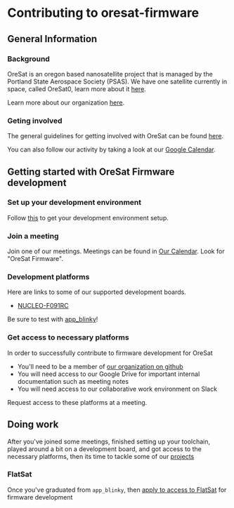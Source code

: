 # Contributing to oresat-firmware

## General Information

### Background

OreSat is an oregon based nanosatellite project that is managed by the Portland State Aerospace Society (PSAS). We have one satellite currently in space, called OreSat0, learn more about it [here](https://www.pdx.edu/news/oregons-first-satellite-launched-orbit).

Learn more about our organization [here](https://www.oresat.org/About-PSAS).

### Geting involved

The general guidelines for getting involved with OreSat can be found [here](https://www.oresat.org/get-involved).

You can also follow our activity by taking a look at our [Google Calendar](https://calendar.google.com/calendar/u/0/embed?color=%23cca6ac&src=psas.rockets@gmail.com).

## Getting started with OreSat Firmware development

### Set up your development environment

Follow [this](https://github.com/oresat/oresat-firmware#getting-started) to get your development environment setup.


### Join a meeting

Join one of our meetings. Meetings can be found in [Our Calendar](https://calendar.google.com/calendar/u/0/embed?color=%23cca6ac&src=psas.rockets@gmail.com). Look for "OreSat Firmware".

### Development platforms

  Here are links to some of our supported development boards.

  * [NUCLEO-F091RC](https://www.mouser.com/ProductDetail/STMicroelectronics/NUCLEO-F091RC?qs=CE9ecZDhCK0jcTHFYd%2Fi5g%3D%3D#.YoAe6h4MCag.link)

  Be sure to test with [app_blinky](https://github.com/oresat/oresat-firmware#test-your-toolchain)!

### Get access to necessary platforms

In order to successfully contribute to firmware development for OreSat

* You'll need to be a member of [our organization on github](https://github.com/oresat)
* You will need access to our Google Drive for important internal documentation such as meeting notes
* You will need access to our collaborative work environment on Slack

Request access to these platforms at a meeting.

## Doing work

After you've joined some meetings, finished setting up your toolchain, played around a bit on a development board, and got access to the necessary platforms, then its time to tackle some of our [projects](https://github.com/orgs/oresat/projects/11)

### FlatSat

Once you've graduated from `app_blinky`, then [apply to access to FlatSat](https://docs.google.com/forms/d/e/1FAIpQLSe-ccw6G5nykoeNNAqmvJ1R2PRgdz4EatWyF9aBNmnYUBj_bA/viewform?fbzx=7774138356207160188) for firmware development
